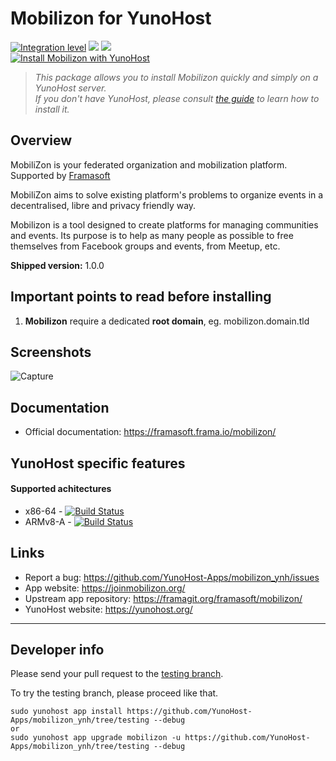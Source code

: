 # Mobilizon for YunoHost

[![Integration level](https://dash.yunohost.org/integration/mobilizon.svg)](https://dash.yunohost.org/appci/app/mobilizon) ![](https://ci-apps.yunohost.org/ci/badges/mobilizon.status.svg) ![](https://ci-apps.yunohost.org/ci/badges/mobilizon.maintain.svg)  
[![Install Mobilizon with YunoHost](https://install-app.yunohost.org/install-with-yunohost.png)](https://install-app.yunohost.org/?app=mobilizon)

> *This package allows you to install Mobilizon quickly and simply on a YunoHost server.  
If you don't have YunoHost, please consult [the guide](https://yunohost.org/#/install) to learn how to install it.*

## Overview
MobiliZon is your federated organization and mobilization platform. Supported by [Framasoft](https://framasoft.org/en/)

MobiliZon aims to solve existing platform's problems to organize events in a decentralised, libre and privacy friendly way.

Mobilizon is a tool designed to create platforms for managing communities and events. Its purpose is to help as many people as possible to free themselves from Facebook groups and events, from Meetup, etc.

**Shipped version:** 1.0.0

## Important points to read before installing

1. **Mobilizon** require a dedicated **root domain**, eg. mobilizon.domain.tld

## Screenshots

![Capture](https://user-images.githubusercontent.com/30271971/56023339-ea65aa00-5d0d-11e9-8b27-0120de231920.PNG)

## Documentation

 * Official documentation: https://framasoft.frama.io/mobilizon/

## YunoHost specific features

#### Supported achitectures

* x86-64 - [![Build Status](https://ci-apps.yunohost.org/ci/logs/mobilizon%20%28Apps%29.svg)](https://ci-apps.yunohost.org/ci/apps/mobilizon/)
* ARMv8-A - [![Build Status](https://ci-apps-arm.yunohost.org/ci/logs/mobilizon%20%28Apps%29.svg)](https://ci-apps-arm.yunohost.org/ci/apps/mobilizon/)

## Links

 * Report a bug: https://github.com/YunoHost-Apps/mobilizon_ynh/issues
 * App website: https://joinmobilizon.org/
 * Upstream app repository: https://framagit.org/framasoft/mobilizon/
 * YunoHost website: https://yunohost.org/

---

Developer info
----------------

Please send your pull request to the [testing branch](https://github.com/YunoHost-Apps/mobilizon_ynh/tree/testing).

To try the testing branch, please proceed like that.
```
sudo yunohost app install https://github.com/YunoHost-Apps/mobilizon_ynh/tree/testing --debug
or
sudo yunohost app upgrade mobilizon -u https://github.com/YunoHost-Apps/mobilizon_ynh/tree/testing --debug
```
